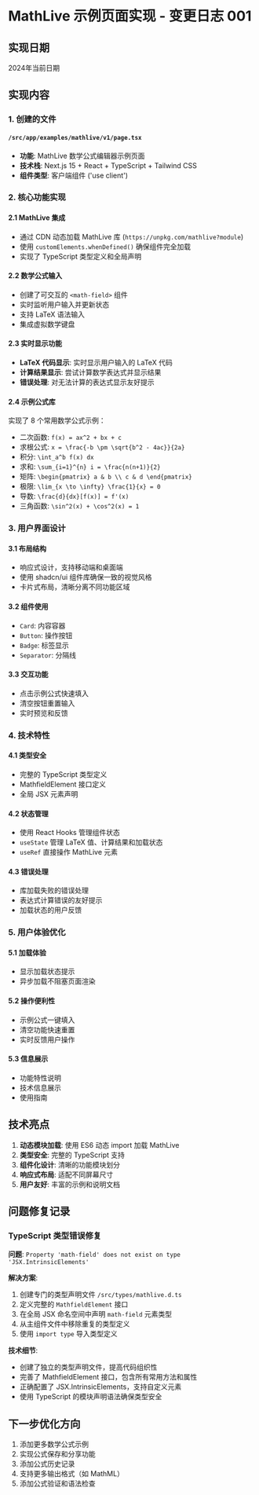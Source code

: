 # MathLive 示例页面实现 - 变更日志 001

## 实现日期
2024年当前日期

## 实现内容

### 1. 创建的文件

#### `/src/app/examples/mathlive/v1/page.tsx`
- **功能**: MathLive 数学公式编辑器示例页面
- **技术栈**: Next.js 15 + React + TypeScript + Tailwind CSS
- **组件类型**: 客户端组件 ('use client')

### 2. 核心功能实现

#### 2.1 MathLive 集成
- 通过 CDN 动态加载 MathLive 库 (`https://unpkg.com/mathlive?module`)
- 使用 `customElements.whenDefined()` 确保组件完全加载
- 实现了 TypeScript 类型定义和全局声明

#### 2.2 数学公式输入
- 创建了可交互的 `<math-field>` 组件
- 实时监听用户输入并更新状态
- 支持 LaTeX 语法输入
- 集成虚拟数学键盘

#### 2.3 实时显示功能
- **LaTeX 代码显示**: 实时显示用户输入的 LaTeX 代码
- **计算结果显示**: 尝试计算数学表达式并显示结果
- **错误处理**: 对无法计算的表达式显示友好提示

#### 2.4 示例公式库
实现了 8 个常用数学公式示例：
- 二次函数: `f(x) = ax^2 + bx + c`
- 求根公式: `x = \frac{-b \pm \sqrt{b^2 - 4ac}}{2a}`
- 积分: `\int_a^b f(x) dx`
- 求和: `\sum_{i=1}^{n} i = \frac{n(n+1)}{2}`
- 矩阵: `\begin{pmatrix} a & b \\ c & d \end{pmatrix}`
- 极限: `\lim_{x \to \infty} \frac{1}{x} = 0`
- 导数: `\frac{d}{dx}[f(x)] = f'(x)`
- 三角函数: `\sin^2(x) + \cos^2(x) = 1`

### 3. 用户界面设计

#### 3.1 布局结构
- 响应式设计，支持移动端和桌面端
- 使用 shadcn/ui 组件库确保一致的视觉风格
- 卡片式布局，清晰分离不同功能区域

#### 3.2 组件使用
- `Card`: 内容容器
- `Button`: 操作按钮
- `Badge`: 标签显示
- `Separator`: 分隔线

#### 3.3 交互功能
- 点击示例公式快速填入
- 清空按钮重置输入
- 实时预览和反馈

### 4. 技术特性

#### 4.1 类型安全
- 完整的 TypeScript 类型定义
- MathfieldElement 接口定义
- 全局 JSX 元素声明

#### 4.2 状态管理
- 使用 React Hooks 管理组件状态
- `useState` 管理 LaTeX 值、计算结果和加载状态
- `useRef` 直接操作 MathLive 元素

#### 4.3 错误处理
- 库加载失败的错误处理
- 表达式计算错误的友好提示
- 加载状态的用户反馈

### 5. 用户体验优化

#### 5.1 加载体验
- 显示加载状态提示
- 异步加载不阻塞页面渲染

#### 5.2 操作便利性
- 示例公式一键填入
- 清空功能快速重置
- 实时反馈用户操作

#### 5.3 信息展示
- 功能特性说明
- 技术信息展示
- 使用指南

## 技术亮点

1. **动态模块加载**: 使用 ES6 动态 import 加载 MathLive
2. **类型安全**: 完整的 TypeScript 支持
3. **组件化设计**: 清晰的功能模块划分
4. **响应式布局**: 适配不同屏幕尺寸
5. **用户友好**: 丰富的示例和说明文档

## 问题修复记录

### TypeScript 类型错误修复
**问题**: `Property 'math-field' does not exist on type 'JSX.IntrinsicElements'`

**解决方案**:
1. 创建专门的类型声明文件 `/src/types/mathlive.d.ts`
2. 定义完整的 `MathfieldElement` 接口
3. 在全局 JSX 命名空间中声明 `math-field` 元素类型
4. 从主组件文件中移除重复的类型定义
5. 使用 `import type` 导入类型定义

**技术细节**:
- 创建了独立的类型声明文件，提高代码组织性
- 完善了 MathfieldElement 接口，包含所有常用方法和属性
- 正确配置了 JSX.IntrinsicElements，支持自定义元素
- 使用 TypeScript 的模块声明语法确保类型安全

## 下一步优化方向

1. 添加更多数学公式示例
2. 实现公式保存和分享功能
3. 添加公式历史记录
4. 支持更多输出格式（如 MathML）
5. 添加公式验证和语法检查